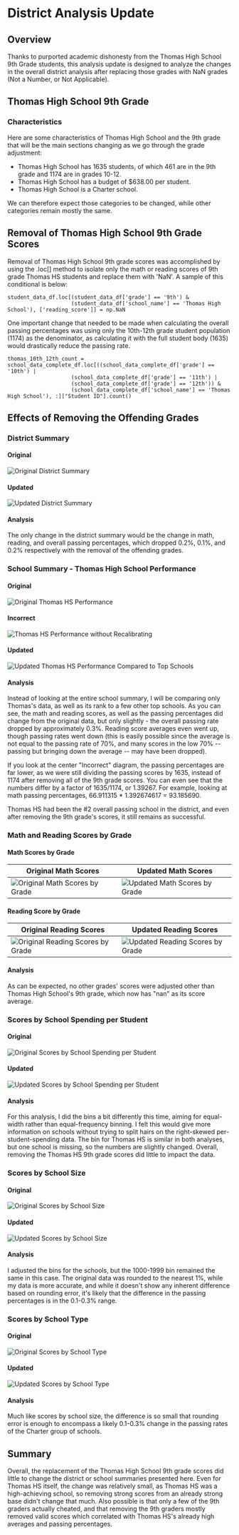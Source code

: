 # District Analysis Update

## Overview
Thanks to purported academic dishonesty from the Thomas High School 9th Grade students, this analysis update is designed to analyze the changes in the overall district analysis after replacing those grades with NaN grades (Not a Number, or Not Applicable).

## Thomas High School 9th Grade
### Characteristics
Here are some characteristics of Thomas High School and the 9th grade that will be the main sections changing as we go through the grade adjustment:
- Thomas High School has 1635 students, of which 461 are in the 9th grade and 1174 are in grades 10-12.
- Thomas High School has a budget of $638.00 per student.
- Thomas High School is a Charter school.

We can therefore expect those categories to be changed, while other categories remain mostly the same.

## Removal of Thomas High School 9th Grade Scores
Removal of Thomas High School 9th grade scores was accomplished by using the .loc[] method to isolate only the math or reading scores of 9th grade Thomas HS students and replace them with 'NaN'.  A sample of this conditional is below:
```
student_data_df.loc[(student_data_df['grade'] == '9th') &
                    (student_data_df['school_name'] == 'Thomas High School'), ['reading_score']] = np.NaN
```
One important change that needed to be made when calculating the overall passing percentages was using only the 10th-12th grade student population (1174) as the denominator, as calculating it with the full student body (1635) would drastically reduce the passing rate.

```
thomas_10th_12th_count = school_data_complete_df.loc[((school_data_complete_df['grade'] == '10th') |
                    (school_data_complete_df['grade'] == '11th') |
                    (school_data_complete_df['grade'] == '12th')) &
                    (school_data_complete_df['school_name'] == 'Thomas High School'), :]["Student ID"].count()
```

## Effects of Removing the Offending Grades

### District Summary
#### Original
![Original District Summary](/Images/DistrictSummaryModule.png)
#### Updated
![Updated District Summary](/Images/DistrictSummary.png)
#### Analysis
The only change in the district summary would be the change in math, reading, and overall passing percentages, which dropped 0.2%, 0.1%, and 0.2% respectively with the removal of the offending grades.

### School Summary - Thomas High School Performance
#### Original
![Original Thomas HS Performance](/Images/ThomasOldDataModule.png)
#### Incorrect
![Thomas HS Performance without Recalibrating](/Images/ThomasOldData.png)
#### Updated
![Updated Thomas HS Performance Compared to Top Schools](/Images/ThomasNewDataHead.png)
#### Analysis
Instead of looking at the entire school summary, I will be comparing only Thomas's data, as well as its rank to a few other top schools.  As you can see, the math and reading scores, as well as the passing percentages did change from the original data, but only slightly - the overall passing rate dropped by approximately 0.3%.  Reading score averages even went up, though passing rates went down (this is easily possible since the average is not equal to the passing rate of 70%, and many scores in the low 70% -- passing but bringing down the average -- may have been dropped).

If you look at the center "Incorrect" diagram, the passing percentages are far lower, as we were still dividing the passing scores by 1635, instead of 1174 after removing all of the 9th grade scores.  You can even see that the numbers differ by a factor of 1635/1174, or 1.39267.  For example, looking at math passing percentages, 66.911315 * 1.392674617 = 93.185690.

Thomas HS had been the #2 overall passing school in the district, and even after removing the 9th grade's scores, it still remains as successful.

### Math and Reading Scores by Grade
#### Math Scores by Grade
| Original Math Scores | Updated Math Scores |
| --- | --- |
| ![Original Math Scores by Grade](/Images/MathbyGradeModule.png) | ![Updated Math Scores by Grade](/Images/MathbyGrade.png) |
#### Reading Score by Grade
| Original Reading Scores | Updated Reading Scores |
| --- | --- |
| ![Original Reading Scores by Grade](/Images/ReadingbyGradeModule.png) | ![Updated Reading Scores by Grade](/Images/ReadingbyGrade.png) |
#### Analysis
As can be expected, no other grades' scores were adjusted other than Thomas High School's 9th grade, which now has "nan" as its score average.

### Scores by School Spending per Student
#### Original
![Original Scores by School Spending per Student](/Images/PerStudentSpendingModule.png)
#### Updated
![Updated Scores by School Spending per Student](/Images/PerStudentSpending.png)
#### Analysis
For this analysis, I did the bins a bit differently this time, aiming for equal-width rather than equal-frequency binning.  I felt this would give more information on schools without trying to split hairs on the right-skewed per-student-spending data.  The bin for Thomas HS is similar in both analyses, but one school is missing, so the numbers are slightly changed.  Overall, removing the Thomas HS 9th grade scores did little to impact the data.


### Scores by School Size
#### Original
![Original Scores by School Size](/Images/ScoresbySizeModule.png)
#### Updated
![Updated Scores by School Size](/Images/ScoresbySize.png)
#### Analysis
I adjusted the bins for the schools, but the 1000-1999 bin remained the same in this case.  The original data was rounded to the nearest 1%, while my data is more accurate, and while it doesn't show any inherent difference based on rounding error, it's likely that the difference in the passing percentages is in the 0.1-0.3% range.

### Scores by School Type
#### Original
![Original Scores by School Type](/Images/ScoresbyTypeModule.png)
#### Updated
![Updated Scores by School Type](/Images/ScoresbyType.png)
#### Analysis
Much like scores by school size, the difference is so small that rounding error is enough to encompass a likely 0.1-0.3% change in the passing rates of the Charter group of schools.

## Summary
Overall, the replacement of the Thomas High School 9th grade scores did little to change the district or school summaries presented here.  Even for Thomas HS itself, the change was relatively small, as Thomas HS was a high-achieving school, so removing strong scores from an already strong base didn't change that much.  Also possible is that only a few of the 9th graders actually cheated, and that removing the 9th graders mostly removed valid scores which correlated with Thomas HS's already high averages and passing percentages.
